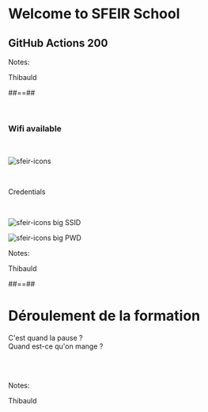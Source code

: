 <!-- .slide: class="first-slide" sfeir-level="2" sfeir-techno="G.A" -->

# **Welcome to SFEIR School**

## **GitHub Actions 200**

Notes:

Thibauld

##==##

<!-- .slide: class="bg-blur" -->

<br>

### Wifi available

<br>

![sfeir-icons](wifi)<!-- .element: style="--icon-size:300px; --icon-color:var(--light-grey);" -->

<br>

Credentials
<!-- .element: class="center" -->
<br>

![sfeir-icons big](user)<!-- .element: style="--icon-color:var(--light-grey);" --> SSID

![sfeir-icons big](lock)<!-- .element: style="--icon-color:var(--light-grey);" --> PWD

Notes:

Thibauld

##==##

# Déroulement de la formation

<p class="center">
C'est quand la pause ?<br>
Quand est-ce qu'on mange ?<br>
</p>
<br><br>

Notes:

Thibauld
